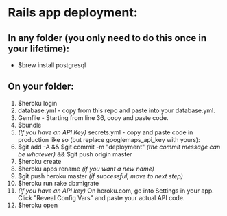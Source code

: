 # Rails app deployment: #

## In any folder (you only need to do this once in your lifetime): ##
* $brew install postgresql

## On your folder: ##
1. $heroku login
2. database.yml - copy from this repo and paste into your database.yml.
3. Gemfile - Starting from line 36, copy and paste code.
4. $bundle
5. *(If you have an API Key)* secrets.yml - copy and paste code in production like so (but replace googlemaps_api_key with yours):
6. $git add -A && $git commit -m "deployment" *(the commit message can be whatever)* && $git push origin master
7. $heroku create
8. $heroku apps:rename <newname> *(if you want a new name)*
9. $git push heroku master *(if successful, move to next step)*
10. $heroku run rake db:migrate
11. *(If you have an API key)* On heroku.com, go into Settings in your app. Click "Reveal Config Vars" and paste your actual API code.
12. $heroku open
